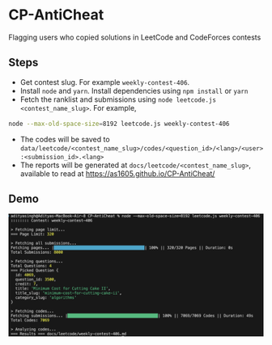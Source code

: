 # CP-AntiCheat
Flagging users who copied solutions in LeetCode and CodeForces contests

## Steps
- Get contest slug. For example `weekly-contest-406`.
- Install `node` and `yarn`. Install dependencies using `npm install` or `yarn`
- Fetch the ranklist and submissions using `node leetcode.js <contest_name_slug>`. For example,
```sh
node --max-old-space-size=8192 leetcode.js weekly-contest-406
```
- The codes will be saved to `data/leetcode/<contest_name_slug>/codes/<question_id>/<lang>/<user>:<submission_id>.<lang>`
- The reports will be generated at `docs/leetcode/<contest_name_slug>`, available to read at https://as1605.github.io/CP-AntiCheat/

## Demo
![demo](demo.png)